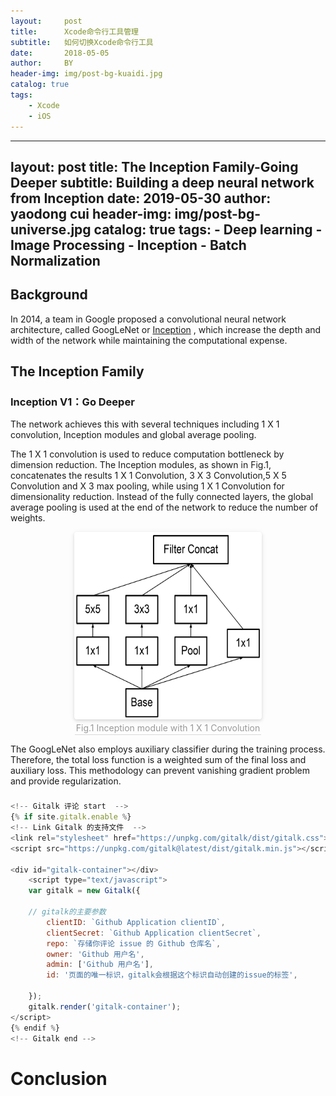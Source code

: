 ```yaml
---
layout:     post
title:      Xcode命令行工具管理
subtitle:   如何切换Xcode命令行工具
date:       2018-05-05
author:     BY
header-img: img/post-bg-kuaidi.jpg
catalog: true
tags:
    - Xcode
    - iOS
---
```


---
layout:     post
title:      The Inception Family-Going Deeper
subtitle:   Building a deep neural network from Inception
date:       2019-05-30
author:     yaodong cui
header-img: img/post-bg-universe.jpg
catalog: true
tags:
    - Deep learning
    - Image Processing
    - Inception
    - Batch Normalization
---


## Background

In 2014, a team in Google proposed a convolutional neural network architecture, called GoogLeNet or  [Inception](https://arxiv.org/abs/1409.4842) , which increase the depth and width of the network while maintaining the computational expense. 


##  The Inception Family

### Inception V1：Go Deeper

The network achieves this with several techniques including 1 X  1 convolution, Inception modules and global average pooling. 

The 1 X 1 convolution is used to reduce computation bottleneck by dimension reduction. The Inception modules, as shown in Fig.1, concatenates the results 1 X 1 Convolution, 3 X 3 Convolution,5 X 5 Convolution and X 3 max pooling, while using 1 X 1 Convolution for dimensionality reduction.
Instead of the fully connected layers, the global average pooling is used at the end of the network to reduce the number of weights.


<center>
    <img style="border-radius: 0.3125em;
    box-shadow: 0 2px 4px 0 rgba(34,36,38,.12),0 2px 10px 0 rgba(34,36,38,.08);" 
    src="https://raw.githubusercontent.com/yaodongC/yaodongC.github.io/master/img/InceptionV101.png"
    width = "300" height = "300">
    <br>
    <div style="color:orange; border-bottom: 1px solid #d9d9d9;
    display: inline-block;
    color: #999;
    padding: 2px;">Fig.1  Inception module with 1 X 1 Convolution</div>
</center>


The GoogLeNet also employs auxiliary classifier during the training process. Therefore, the total loss function is a weighted sum of the final loss and auxiliary loss. This methodology can prevent vanishing gradient problem and provide regularization. 



### 





###




```js
<!-- Gitalk 评论 start  -->
{% if site.gitalk.enable %}
<!-- Link Gitalk 的支持文件  -->
<link rel="stylesheet" href="https://unpkg.com/gitalk/dist/gitalk.css">
<script src="https://unpkg.com/gitalk@latest/dist/gitalk.min.js"></script>

<div id="gitalk-container"></div>
    <script type="text/javascript">
    var gitalk = new Gitalk({

    // gitalk的主要参数
		clientID: `Github Application clientID`,
		clientSecret: `Github Application clientSecret`,
		repo: `存储你评论 issue 的 Github 仓库名`,
		owner: 'Github 用户名',
		admin: ['Github 用户名'],
		id: '页面的唯一标识，gitalk会根据这个标识自动创建的issue的标签',
    
    });
    gitalk.render('gitalk-container');
</script>
{% endif %}
<!-- Gitalk end -->
```



# Conclusion

